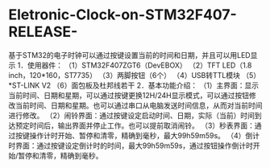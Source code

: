 # Eletronic-Clock-on-STM32F407-RELEASE-
基于STM32的电子时钟可以通过按键设置当前的时间和日期，并且可以用LED显示
1．使用器件：
（1）STM32F407ZGT6（DevEBOX）
（2）TFT LED（1.8 inch，120*160，ST7735）
（3）两脚按钮（6个）
（4）USB转TTL模块
（5）*ST-LINK V2
（6）面包板及杜邦线若干
2．基本功能介绍：
（1）主界面：显示当前时间、日期和星期，可以通过按键更换12H/24H显示模式，可以通过按钮修改当前时间、日期和星期。也可以通过串口从电脑发送时间信息，从而对当前时间进行修改。
（2）闹铃界面：通过按键设定启动时间、日期，实际（当前）时间到达预定时间后，输出界面并停止工作。也可以提前取消闹铃。
（3）秒表界面：通过按键操作计时开始、暂停和清零，精确到毫秒，最大99h59m59s。
（4）倒计时界面：通过按键设定倒计时的时间，最大99h59m59s，通过按钮操作倒计时开始/暂停和清零，精确到毫秒。
